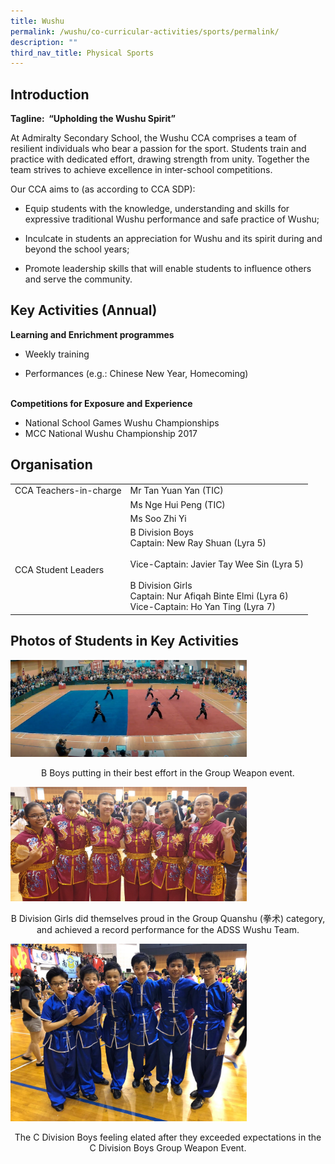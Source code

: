 ```yaml
---
title: Wushu
permalink: /wushu/co-curricular-activities/sports/permalink/
description: ""
third_nav_title: Physical Sports
---
```


Introduction
------------

**Tagline:  “Upholding the Wushu Spirit”**

At Admiralty Secondary School, the Wushu CCA comprises a team of resilient individuals who bear a passion for the sport. Students train and practice with dedicated effort, drawing strength from unity. Together the team strives to achieve excellence in inter-school competitions.

Our CCA aims to (as according to CCA SDP):

* Equip students with the knowledge, understanding and skills for expressive traditional Wushu performance and safe practice of Wushu;

* Inculcate in students an appreciation for Wushu and its spirit during and beyond the school years;

* Promote leadership skills that will enable students to influence others and serve the community.

Key Activities (Annual)
-----------------------

**Learning and Enrichment programmes**  

*   Weekly training  
    
*   Performances (e.g.: Chinese New Year, Homecoming)

                                                             
**Competitions for Exposure and Experience**  

*   National School Games Wushu Championships
*   MCC National Wushu Championship 2017

Organisation
------------

|  |  |
|---|---|
| CCA Teachers-in-charge | Mr Tan Yuan Yan (TIC) |
|   | Ms Nge Hui Peng (TIC) |
|   | Ms Soo Zhi Yi |
| CCA Student Leaders | B Division Boys <br>Captain: New Ray Shuan (Lyra 5)<br><br>Vice-Captain: Javier Tay Wee Sin (Lyra 5)<br><br>B Division Girls<br>Captain: Nur Afiqah Binte Elmi (Lyra 6)<br>Vice-Captain: Ho Yan Ting (Lyra 7) |

Photos of Students in Key Activities
------------------------------------

<img src="/images/w1.jpg"
		 style="width:75%">

<p style="text-align: center;">B Boys putting in their best effort in the Group Weapon event.</p>

<img src="/images/w2.jpg"
		 style="width:75%">

<p style="text-align: center;">B Division Girls did themselves proud in the Group Quanshu (拳术) category, and achieved a record performance for the ADSS Wushu Team.</p>

<img src="/images/w3.jpg"
		 style="width:75%">

<p style="text-align: center;">The C Division Boys feeling elated after they exceeded expectations in the C Division Boys Group Weapon Event.</p>